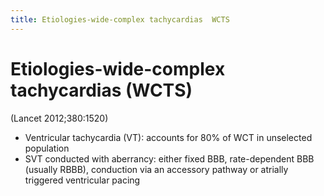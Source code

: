 ```yaml
---
title: Etiologies-wide-complex tachycardias  WCTS 
---
```

# Etiologies-wide-complex tachycardias (WCTS)

(Lancet 2012;380:1520)
* Ventricular tachycardia (VT): accounts for 80% of WCT in unselected population
* SVT conducted with aberrancy: either fixed BBB, rate-dependent BBB (usually RBBB), conduction via an accessory pathway or atrially triggered ventricular pacing
